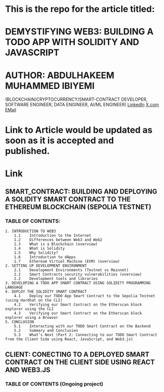 # This is the repo for the article titled: 
# DEMYSTIFYING WEB3: BUILDING A TODO APP WITH SOLIDITY AND JAVASCRIPT

# AUTHOR: ABDULHAKEEM MUHAMMED IBIYEMI 
 (BLOCKCHAIN/CRYPTOCURRENCY/SMART-CONTRACT DEVELOPER, SOFTWARE ENGINEER, DATA ENGINEER, AI/ML ENGINEER)
[LinkedIn](https://www.linkedin.com/in/abdulhakeem-muhammed-ibiyemi/)
[X.com](https://x.com/ennas_de)
[EMail](mailto:dev.abdulhakeem@gmail.com)


# Link to Article would be updated as soon as it is accepted and published.
# Link

## SMART_CONTRACT: BUILDING AND DEPLOYING A SOLIDITY SMART CONTRACT TO THE ETHEREUM BLOCKCHAIN (SEPOLIA TESTNET)

### TABLE OF CONTENTS:
    1. INTRODUCTION TO WEB3
        1.1    Introduction to the Internet
        1.2    Differences between Web3 and Web2
        1.3    What is a Blockchain (overview) 
        1.4    What is Solidity 
        1.5    Why Solidity?
        1.6    Introduction to dApps
        1.7    Ethereum Virtual Machine (EVM) (overview)
    2. SETTING UP DEVELOPMENT ENVIRONMENT
        2.1    Development Environments (Testnet vs Mainnet)
        2.2    Smart Contracts security vulnerabilities (overview)
        2.2    Development tools and libraries
    3. DEVELOPING A TODO APP SMART CONTRACT USING SOLIDITY PROGRAMMING LANGUAGE 
    4. DEPLOY THE SOLIDITY SMART CONTRACT 
        4.1    Deploy our TODO App Smart Contract to the Sepolia Testnet (using Hardhat on the CLI)
        4.2    Verifying our Smart Contract on the Etherscan block explorer using the CLI
        4.3    Verifying our Smart Contract on the Etherscan block explorer using a Browser
    5. CONCLUSION 
        5.1    Interacting with our TODO Smart Contract on the Backend
        5.2    Summary and Conclusion
        5.3    What’s Next (Part 2: Connecting to our TODO Smart Contract from the Client Side using React, JavaScript, and Web3.js)


## CLIENT: CONECTING TO A DEPLOYED SMART CONTRACT ON THE CLIENT SIDE USING REACT AND WEB3.JS

### TABLE OF CONTENTS (Ongoing project)


